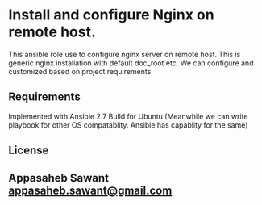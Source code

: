 Install and configure Nginx on remote host.
=========

This ansible role use to configure nginx server on remote host. This is generic nginx installation with default doc_root etc. We can configure and customized based on project requirements.

Requirements
------------

Implemented with Ansible 2.7 
Build for Ubuntu (Meanwhile we can write playbook for other OS compatablity. Ansible has capablity for the same)

License
-------

Appasaheb Sawant
appasaheb.sawant@gmail.com
------------------